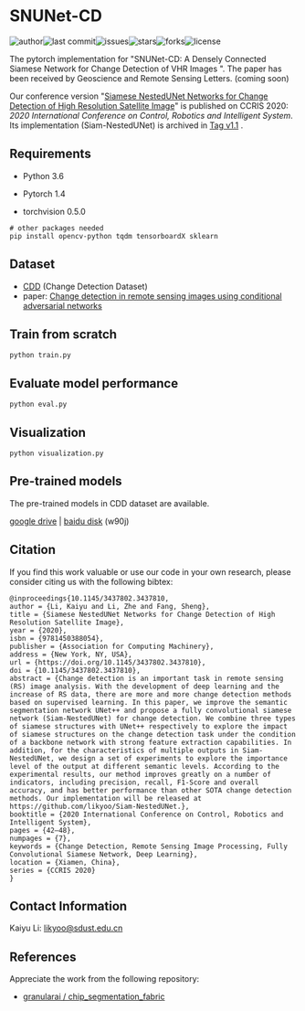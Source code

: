 # SNUNet-CD
![author](https://img.shields.io/badge/author-likyoo-blueviolet.svg)![last commit](https://img.shields.io/github/last-commit/likyoo/Siam-NestedUNet.svg)![issues](https://img.shields.io/github/issues/likyoo/Siam-NestedUNet.svg)![stars](https://img.shields.io/github/stars/likyoo/Siam-NestedUNet.svg)![forks](https://img.shields.io/github/forks/likyoo/Siam-NestedUNet.svg)![license](https://img.shields.io/github/license/likyoo/Siam-NestedUNet.svg)

The pytorch implementation for "SNUNet-CD: A Densely  Connected Siamese Network for Change Detection of VHR Images ". The paper has been received by Geoscience and Remote Sensing Letters. (coming soon)

Our conference version "[Siamese NestedUNet Networks for Change Detection of High Resolution Satellite Image](https://dl.acm.org/doi/abs/10.1145/3437802.3437810)" is published on CCRIS 2020: *2020 International Conference on Control, Robotics and Intelligent System*. Its implementation (Siam-NestedUNet) is archived in [Tag v1.1](https://github.com/likyoo/Siam-NestedUNet/tree/v1.1) .

## Requirements

- Python 3.6

- Pytorch 1.4

- torchvision 0.5.0

```
# other packages needed
pip install opencv-python tqdm tensorboardX sklearn
```

## Dataset

- [CDD](https://drive.google.com/file/d/1GX656JqqOyBi_Ef0w65kDGVto-nHrNs9/edit) (Change Detection Dataset)
- paper: [Change detection in remote sensing images using conditional adversarial networks](https://www.int-arch-photogramm-remote-sens-spatial-inf-sci.net/XLII-2/565/2018/isprs-archives-XLII-2-565-2018.pdf)

## Train from scratch

    python train.py

## Evaluate model performance

    python eval.py

## Visualization

    python visualization.py

## Pre-trained models

The pre-trained models in CDD dataset are available. 

[google drive](https://drive.google.com/drive/folders/1_aoUvMC8zWy4Pv7vU_BHu5yzzjgIsNXv?usp=sharing) | [baidu disk](https://pan.baidu.com/s/1i8LeBdMyR5jTWPTTB1XZUA) (w90j)



## Citation

If you find this work valuable or use our code in your own research, please consider citing us with the following bibtex:

```
@inproceedings{10.1145/3437802.3437810,
author = {Li, Kaiyu and Li, Zhe and Fang, Sheng},
title = {Siamese NestedUNet Networks for Change Detection of High Resolution Satellite Image},
year = {2020},
isbn = {9781450388054},
publisher = {Association for Computing Machinery},
address = {New York, NY, USA},
url = {https://doi.org/10.1145/3437802.3437810},
doi = {10.1145/3437802.3437810},
abstract = {Change detection is an important task in remote sensing (RS) image analysis. With the development of deep learning and the increase of RS data, there are more and more change detection methods based on supervised learning. In this paper, we improve the semantic segmentation network UNet++ and propose a fully convolutional siamese network (Siam-NestedUNet) for change detection. We combine three types of siamese structures with UNet++ respectively to explore the impact of siamese structures on the change detection task under the condition of a backbone network with strong feature extraction capabilities. In addition, for the characteristics of multiple outputs in Siam-NestedUNet, we design a set of experiments to explore the importance level of the output at different semantic levels. According to the experimental results, our method improves greatly on a number of indicators, including precision, recall, F1-Score and overall accuracy, and has better performance than other SOTA change detection methods. Our implementation will be released at https://github.com/likyoo/Siam-NestedUNet.},
booktitle = {2020 International Conference on Control, Robotics and Intelligent System},
pages = {42–48},
numpages = {7},
keywords = {Change Detection, Remote Sensing Image Processing, Fully Convolutional Siamese Network, Deep Learning},
location = {Xiamen, China},
series = {CCRIS 2020}
}
```

## Contact Information

Kaiyu Li: likyoo@sdust.edu.cn



## References

Appreciate the work from the following repository:

- [granularai / chip_segmentation_fabric](https://github.com/granularai/chip_segmentation_fabric)


